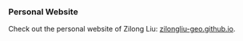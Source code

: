 ### Personal Website
Check out the personal website of Zilong Liu: <a href='zilongliu-geo.github.io'>zilongliu-geo.github.io</a>.

